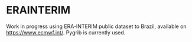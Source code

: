 # ERAINTERIM
Work in progress using ERA-INTERIM public dataset to Brazil, available on https://www.ecmwf.int/. Pygrib is currently used.
